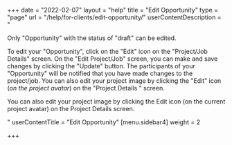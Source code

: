 +++
date = "2022-02-07"
layout = "help"
title = "Edit Opportunity"
type = "page"
url = "/help/for-clients/edit-opportunity/"
userContentDescription = "<p>Only \"Opportunity\" with the status of \"draft\" can be edited.</p><p>To edit your \"Opportunity\", click on the \"Edit\" icon on the \"Project/Job Details\" screen. On the \"Edit Project/Job\" screen, you can make and save changes by clicking the \"Update\" button. The participants of your \"Opportunity\" will be notified that you have made changes to the project/job. You can also edit your project image by clicking the \"Edit\" icon (<em>on the project avatar</em>) on the \"Project Details \" screen.</p><p>You can also edit your project image by clicking the Edit icon (on the current project avatar) on the Project Details screen.</p>"
userContentTitle = "Edit Opportunity"
[menu.sidebar4]
weight = 2

+++
